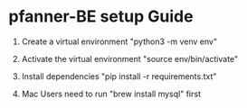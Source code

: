 # pfanner-BE setup Guide

1. Create a virtual environment 
   "python3 -m venv env"

2. Activate the virtual environment 
   "source env/bin/activate"

3. Install dependencies 
   "pip install -r requirements.txt"

4. Mac Users need to run 
   "brew install mysql" first
